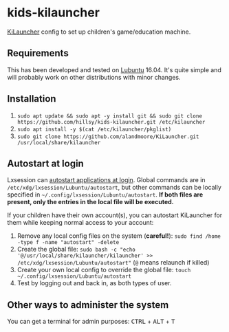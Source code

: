 # kids-kilauncher

[KiLauncher](http://www.alandmoore.com/kilauncher/kilauncher.html) config to set up children's game/education machine.

## Requirements

This has been developed and tested on [Lubuntu](http://lubuntu.net/) 16.04. It's quite simple and will probably work on other distributions with minor changes.

## Installation

1. `sudo apt update && sudo apt -y install git && sudo git clone https://github.com/hillsy/kids-kilauncher.git /etc/kilauncher`
2. `sudo apt install -y $(cat /etc/kilauncher/pkglist)`
3. `sudo git clone https://github.com/alandmoore/KiLauncher.git /usr/local/share/kilauncher`

## Autostart at login

Lxsession can [autostart applications at login](https://wiki.lxde.org/en/LXSession#Autostarted_applications_using_lxsession). Global commands are in `/etc/xdg/lxsession/Lubuntu/autostart`, but other commands can be locally specified in `~/.config/lxsession/Lubuntu/autostart`. **If both files are present, only the entries in the local file will be executed.**

If your children have their own account(s), you can autostart KiLauncher for them while keeping normal access to your account:

1. Remove any local config files on the system (**careful!**): `sudo find /home -type f -name "autostart" -delete`
2. Create the global file: `sudo bash -c "echo '@/usr/local/share/kilauncher/kilauncher' >> /etc/xdg/lxsession/Lubuntu/autostart"` (`@` means relaunch if killed)
3. Create your own local config to override the global file: `touch ~/.config/lxsession/Lubuntu/autostart`
4. Test by logging out and back in, as both types of user.

## Other ways to administer the system

You can get a terminal for admin purposes: <kbd>CTRL</kbd> + <kbd>ALT</kbd> + <kbd>T</kbd>
